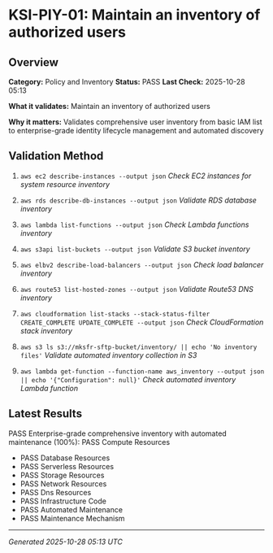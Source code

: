 # KSI-PIY-01: Maintain an inventory of authorized users

## Overview

**Category:** Policy and Inventory
**Status:** PASS
**Last Check:** 2025-10-28 05:13

**What it validates:** Maintain an inventory of authorized users

**Why it matters:** Validates comprehensive user inventory from basic IAM list to enterprise-grade identity lifecycle management and automated discovery

## Validation Method

1. `aws ec2 describe-instances --output json`
   *Check EC2 instances for system resource inventory*

2. `aws rds describe-db-instances --output json`
   *Validate RDS database inventory*

3. `aws lambda list-functions --output json`
   *Check Lambda functions inventory*

4. `aws s3api list-buckets --output json`
   *Validate S3 bucket inventory*

5. `aws elbv2 describe-load-balancers --output json`
   *Check load balancer inventory*

6. `aws route53 list-hosted-zones --output json`
   *Validate Route53 DNS inventory*

7. `aws cloudformation list-stacks --stack-status-filter CREATE_COMPLETE UPDATE_COMPLETE --output json`
   *Check CloudFormation stack inventory*

8. `aws s3 ls s3://mksfr-sftp-bucket/inventory/ || echo 'No inventory files'`
   *Validate automated inventory collection in S3*

9. `aws lambda get-function --function-name aws_inventory --output json || echo '{"Configuration": null}'`
   *Check automated inventory Lambda function*

## Latest Results

PASS Enterprise-grade comprehensive inventory with automated maintenance (100%): PASS Compute Resources
- PASS Database Resources
- PASS Serverless Resources
- PASS Storage Resources
- PASS Network Resources
- PASS Dns Resources
- PASS Infrastructure Code
- PASS Automated Maintenance
- PASS Maintenance Mechanism

---
*Generated 2025-10-28 05:13 UTC*